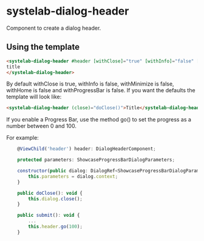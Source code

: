 # systelab-dialog-header

Component to create a dialog header.

## Using the template

```html
<systelab-dialog-header #header [withClose]="true" [withInfo]="false" [withProgressBar]="false" [withMinimize]="false" [withHome]="false" (close)="doClose()" (info)="doInfo()" (minimize)="doMinimize()" (home)="doHome()">
title
</systelab-dialog-header>
```

By default withClose is true, withInfo is false, withMinimize is false, withHome is false and withProgressBar is false. If you want the defaults the template will look like:

```html
<systelab-dialog-header (close)="doClose()">Title</systelab-dialog-header>
```

If you enable a Progress Bar, use the method go() to set the progress as a number between 0 and 100.

For example:

```javascript
	@ViewChild('header') header: DialogHeaderComponent;

	protected parameters: ShowcaseProgressBarDialogParameters;

	constructor(public dialog: DialogRef<ShowcaseProgressBarDialogParameters>) {
		this.parameters = dialog.context;
	}

	public doClose(): void {
		this.dialog.close();
	}

	public submit(): void {
        ...
		this.header.go(100);
	}

```
